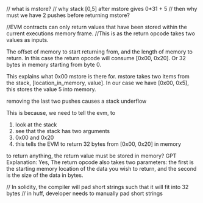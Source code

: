 // what is mstore?
// why stack [0,5] after mstore gives 0\*31 + 5
// then why must we have 2 pushes before returning mstore?

//EVM contracts can only return values that have been stored within the current executions memory frame.
//This is as the return opcode takes two values as inputs.

The offset of memory to start returning from, and the length of memory to return.
In this case the return opcode will consume [0x00, 0x20].
Or 32 bytes in memory starting from byte 0.

This explains what 0x00 mstore is there for. mstore takes two items from the stack,
[location_in_memory, value].
In our case we have [0x00, 0x5],
this stores the value 5 into memory.

removing the last two pushes causes a stack underflow

This is because, we need to tell the evm, to

1. look at the stack
2. see that the stack has two arguments
3. 0x00 and 0x20
4. this tells the EVM to return 32 bytes from [0x00, 0x20] in memory

to return anything, the return value must be stored in memory?
GPT Explanation: Yes, The return opcode also takes two parameters: the first is the starting memory location of the data you wish to return, and the second is the size of the data in bytes.

// In solidity, the compiler will pad short strings such that it will fit into 32 bytes
// in huff, developer needs to manually pad short strings
